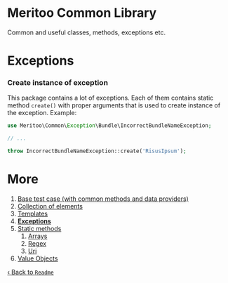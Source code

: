 # Meritoo Common Library

Common and useful classes, methods, exceptions etc.

# Exceptions

### Create instance of exception

This package contains a lot of exceptions. Each of them contains static method `create()` with proper arguments that is
used to create instance of the exception. Example:

```php
use Meritoo\Common\Exception\Bundle\IncorrectBundleNameException;

// ...

throw IncorrectBundleNameException::create('RisusIpsum');
```

# More

1. [Base test case (with common methods and data providers)](Base-test-case.md)
2. [Collection of elements](Collection/BaseCollection.md)
3. [Templates](Collection/Templates.md)
4. [**Exceptions**](Exceptions.md)
5. [Static methods](Static-methods.md)
    1. [Arrays](Static-methods/Arrays.md)
    2. [Regex](Static-methods/Regex.md)
    3. [Uri](Static-methods/Uri.md)
6. [Value Objects](Value-Objects.md)

[&lsaquo; Back to `Readme`](../README.md)
